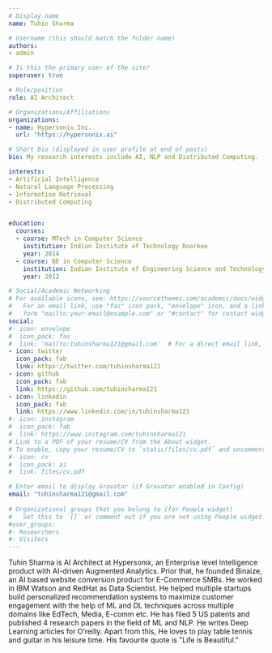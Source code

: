 ```yaml
---
# Display name
name: Tuhin Sharma

# Username (this should match the folder name)
authors:
- admin

# Is this the primary user of the site?
superuser: true

# Role/position
role: AI Architect

# Organizations/Affiliations
organizations:
- name: Hypersonix Inc.
  url: "https://hypersonix.ai"

# Short bio (displayed in user profile at end of posts)
bio: My research interests include AI, NLP and Distributed Computing.

interests:
- Artificial Intelligence
- Natural Language Processing
- Information Retrieval
- Distributed Computing


education:
  courses:
  - course: MTech in Computer Science
    institution: Indian Institute of Technology Roorkee
    year: 2014
  - course: BE in Computer Science
    institution: Indian Institute of Engineering Science and Technology Shibpur
    year: 2012

# Social/Academic Networking
# For available icons, see: https://sourcethemes.com/academic/docs/widgets/#icons
#   For an email link, use "fas" icon pack, "envelope" icon, and a link in the
#   form "mailto:your-email@example.com" or "#contact" for contact widget.
social:
#- icon: envelope
#  icon_pack: fas
#  link: 'mailto:tuhinsharma121@gmail.com'  # For a direct email link, use "mailto:test@example.org".
- icon: twitter
  icon_pack: fab
  link: https://twitter.com/tuhinsharma121
- icon: github
  icon_pack: fab
  link: https://github.com/tuhinsharma121
- icon: linkedin
  icon_pack: fab
  link: https://www.linkedin.com/in/tuhinsharma121
#- icon: instagram
#  icon_pack: fab
#  link: https://www.instagram.com/tuhinsharma121
# Link to a PDF of your resume/CV from the About widget.
# To enable, copy your resume/CV to `static/files/cv.pdf` and uncomment the lines below.  
#- icon: cv
#  icon_pack: ai
#  link: files/cv.pdf

# Enter email to display Gravatar (if Gravatar enabled in Config)
email: "tuhinsharma121@gmail.com"
  
# Organizational groups that you belong to (for People widget)
#   Set this to `[]` or comment out if you are not using People widget.  
#user_groups:
#- Researchers
#- Visitors
---
```


Tuhin Sharma is AI Architect at Hypersonix,  an Enterprise level Intelligence product with AI-driven Augmented Analytics. Prior that, he founded Binaize, an AI based website conversion product for E-Commerce SMBs. He worked in IBM Watson and RedHat as Data Scientist. He helped multiple startups build personalized recommendation systems to maximize customer engagement with the help of ML and DL techniques across multiple domains like EdTech, Media, E-comm etc. He has filed 5 US patents and published 4 research papers in the field of ML and NLP. He writes Deep Learning articles for O’reilly. Apart from this, He loves to play table tennis and guitar in his leisure time. His favourite quote is "Life is Beautiful."